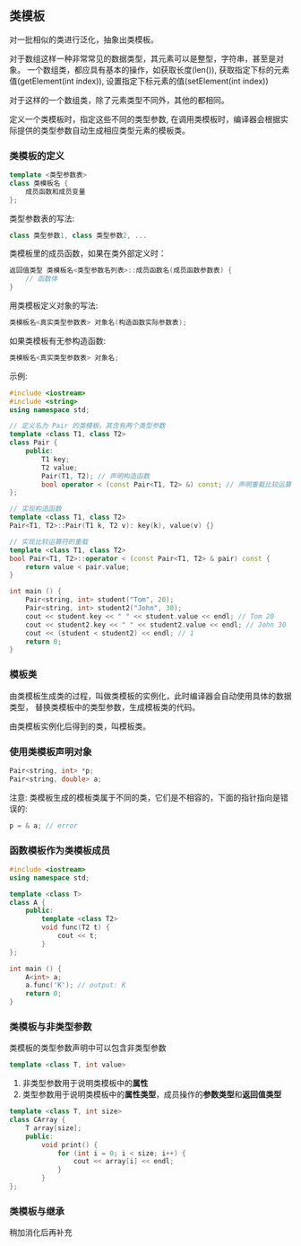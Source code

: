 ## 类模板

对一批相似的类进行泛化，抽象出类模板。

对于数组这样一种非常常见的数据类型，其元素可以是整型，字符串，甚至是对象。
一个数组类，都应具有基本的操作，如获取长度(len()), 获取指定下标的元素值(getElement(int index)), 设置指定下标元素的值(setElement(int index))

对于这样的一个数组类，除了元素类型不同外，其他的都相同。

定义一个类模板时，指定这些不同的类型参数, 在调用类模板时，编译器会根据实际提供的类型参数自动生成相应类型元素的模板类。

### 类模板的定义

```c++
template <类型参数表>
class 类模板名 {
    成员函数和成员变量
};
```

类型参数表的写法:

```c++
class 类型参数1, class 类型参数2, ...
```

类模板里的成员函数，如果在类外部定义时：

```c++
返回值类型 类模板名<类型参数名列表>::成员函数名(成员函数参数表) {
    // 函数体
}
```

用类模板定义对象的写法:

```c++
类模板名<真实类型参数表> 对象名(构造函数实际参数表);
```

如果类模板有无参构造函数:

```c++
类模板名<真实类型参数表> 对象名;
```

示例:

```c++
#include <iostream>
#include <string>
using namespace std;

// 定义名为 Pair 的类模板，其含有两个类型参数
template <class T1, class T2>
class Pair {
    public:
        T1 key;
        T2 value;
        Pair(T1, T2); // 声明构造函数
        bool operator < (const Pair<T1, T2> &) const; // 声明重载比较运算符(<)
};

// 实现构造函数
template <class T1, class T2>
Pair<T1, T2>::Pair(T1 k, T2 v): key(k), value(v) {}

// 实现比较运算符的重载
template <class T1, class T2>
bool Pair<T1, T2>::operator < (const Pair<T1, T2> & pair) const {
    return value < pair.value;
}

int main () {
    Pair<string, int> student("Tom", 20);
    Pair<string, int> student2("John", 30);
    cout << student.key << " " << student.value << endl; // Tom 20
    cout << student2.key << " " << student2.value << endl; // John 30
    cout << (student < student2) << endl; // 1
    return 0;
}
```

### 模板类

由类模板生成类的过程，叫做类模板的实例化，此时编译器会自动使用具体的数据类型，
替换类模板中的类型参数，生成模板类的代码。

由类模板实例化后得到的类，叫模板类。

### 使用类模板声明对象

```c++
Pair<string, int> *p;
Pair<string, double> a;
```

注意:
类模板生成的模板类属于不同的类，它们是不相容的，下面的指针指向是错误的:

```c++
p = & a; // error
```

### 函数模板作为类模板成员

```c++
#include <iostream>
using namespace std;

template <class T>
class A {
    public:
        template <class T2>
        void func(T2 t) {
            cout << t;
        }
};

int main () {
    A<int> a;
    a.func('K'); // output: K
    return 0;
}
```

### 类模板与非类型参数

类模板的类型参数声明中可以包含非类型参数

```c++
template <class T, int value>
```

1. 非类型参数用于说明类模板中的**属性**
2. 类型参数用于说明类模板中的**属性类型**，成员操作的**参数类型**和**返回值类型**

```c++
template <class T, int size>
class CArray {
    T array[size];
    public:
        void print() {
            for (int i = 0; i < size; i++) {
                cout << array[i] << endl;
            }
        }
};
```

### 类模板与继承

稍加消化后再补充
